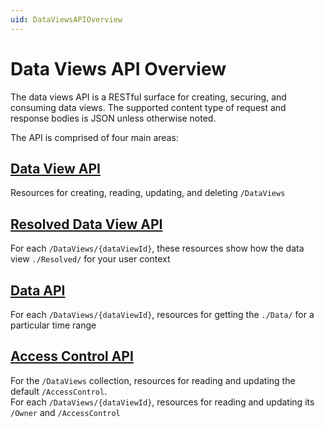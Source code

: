 ```yaml
---
uid: DataViewsAPIOverview
---
```


# Data Views API Overview

The data views API is a RESTful surface for creating, securing, and consuming data views. 
The supported content type of request and response bodies is JSON unless otherwise noted.

The API is comprised of four main areas:

## [Data View API](xref:DataViewAPI)
Resources for creating, reading, updating, and deleting `/DataViews`

## [Resolved Data View API](xref:ResolvedDataViewAPI)
For each `/DataViews/{dataViewId}`, these resources show how the data view `./Resolved/` for your user context

## [Data API](xref:DataViewsDataAPI)
For each `/DataViews/{dataViewId}`, resources for getting the `./Data/` for a particular time range

## [Access Control API](xref:DataViewsAccessControlAPI)
For the `/DataViews` collection, resources for reading and updating the default `/AccessControl`.  
For each `/DataViews/{dataViewId}`, resources for reading and updating its `/Owner` and `/AccessControl`